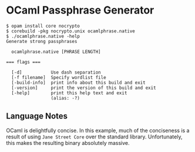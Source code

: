 # OCaml Passphrase Generator

```
$ opam install core nocrypto
$ corebuild -pkg nocrypto.unix ocamlphrase.native
$ ./ocamlphrase.native -help
Generate strong passphrases

  ocamlphrase.native [PHRASE LENGTH]

=== flags ===

  [-d]           Use dash separation
  [-f filename]  Specify wordlist file
  [-build-info]  print info about this build and exit
  [-version]     print the version of this build and exit
  [-help]        print this help text and exit
                 (alias: -?)
```

## Language Notes
OCaml is delightfully concise. In this example, much of the conciseness is a
result of using ```Jane Street Core``` over the standard library.
Unfortunately, this makes the resulting binary absolutely massive.

